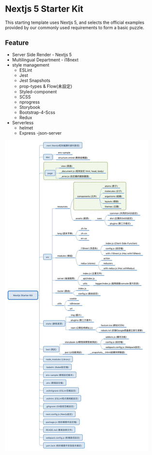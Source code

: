 # Nextjs 5 Starter Kit

This starting template uses Nextjs 5, and selects the official examples provided by our commonly used requirements to form a basic puzzle.

## Feature
- Server Side Render - Nextjs 5
- Multilingual Department - i18next
- style management
  - ESLint
  - Jest
  - Jest Snapshots
  - prop-types & Flow(未設定)
  - Styled-component
  - SCSS
  - nprogress
  - Storybook
  - Bootstrap-4-Scss
  - Redux
- Serverless
  - helmet
  - Express
  -json-server
  
  
<img src="./docs/structure/app.jpg"/>